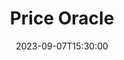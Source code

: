 ---
title: "Price Oracle"
tags: ["AI", "Airflow", "Kubernetes", "MLflow"]
type: "project"
summary: Price Oracle is an end-to-end solution for monitoring and predicting the price of criptocurrencies. It is composed of data ingestion pipelines leveraging Apache Airflow, an Apache Cassandra database, machine learning models built with TensorFlow and a front-end built with Grafana. 
githuburl: "https://github.com/gianfrancodemarco/price-oracle"
weight: 1
date:  2023-09-07T15:30:00
---